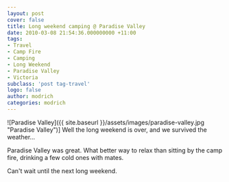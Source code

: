 ```yaml
---
layout: post
cover: false
title: Long weekend camping @ Paradise Valley
date: 2010-03-08 21:54:36.000000000 +11:00
tags: 
- Travel
- Camp Fire
- Camping
- Long Weekend
- Paradise Valley
- Victoria
subclass: 'post tag-travel'
logo: false
author: modrich
categories: modrich
---
```

![Paradise Valley]({{ site.baseurl }}/assets/images/paradise-valley.jpg "Paradise Valley")]
Well the long weekend is over, and we survived the weather...

Paradise Valley was great. What better way to relax than sitting by the camp fire, drinking a few cold ones with mates.

Can't wait until the next long weekend.


